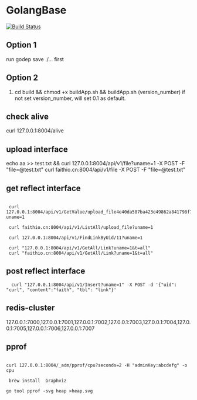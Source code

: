 # GolangBase

[![Build Status](https://travis-ci.org/iamfaith/GolangBase.svg?branch=master)](https://travis-ci.org/iamfaith/GolangBase)

## Option 1

run godep save ./... first

## Option 2

1. cd build && chmod +x buildApp.sh && buildApp.sh (version_number) if not set version_number, will set 0.1 as default.


## check alive

 curl 127.0.0.1:8004/alive

## upload interface

echo aa >> test.txt && curl 127.0.0.1:8004/api/v1/file?uname=1 -X POST -F "file=@test.txt"
curl faithio.cn:8004/api/v1/file -X POST -F "file=@test.txt"

## get reflect interface

```

 curl 127.0.0.1:8004/api/v1/GetValue/upload_file4e40da587ba423e49862a841798f700220543880?uname=1

 curl faithio.cn:8004/api/v1/ListAll/upload_file?uname=1

 curl 127.0.0.1:8004/api/v1/FindLinkByUid/11?uname=1

 curl "127.0.0.1:8004/api/v1/GetAll/Link?uname=1&t=all"
 curl "faithio.cn:8004/api/v1/GetAll/Link?uname=1&t=all"

```

## post reflect interface

```
  curl "127.0.0.1:8004/api/v1/Insert?uname=1" -X POST -d '{"uid": "curl", "content":"faith", "tbl": "link"}'

```

## redis-cluster

127.0.0.1:7000,127.0.0.1:7001,127.0.0.1:7002,127.0.0.1:7003,127.0.0.1:7004,127.0.0.1:7005,127.0.0.1:7006,127.0.0.1:7007

## pprof

```

curl 127.0.0.1:8004/_adm/pprof/cpu?seconds=2 -H "adminKey:abcdefg" -o cpu

 brew install  Graphviz

go tool pprof -svg heap >heap.svg

```